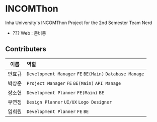 # INCOMThon
Inha University's INCOMThon Project for the 2nd Semester Team Nerd

- ??? Web : 준비중

## Contributers

| 이름  | 역할                           |
| :---: | :---------------------------- |
| 안효규 | `Development Manager` `FE` `BE(Main)` `Database Manage`         |
| 박상준 | `Project Manager` `FE` `BE(Main)` `API Manage` |
| 장소현 | `Development Planner` `FE(Main)` `BE`           |
| 우연정 | `Design Planner` `UI/UX` `Logo Designer`               |
| 임희원 | `Development Planner` `FE` `BE`               |
